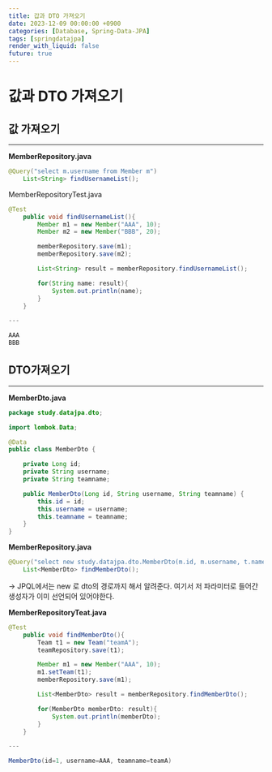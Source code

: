 ```yaml
---
title: 갑과 DTO 가져오기
date: 2023-12-09 00:00:00 +0900
categories: [Database, Spring-Data-JPA]
tags: [springdatajpa]
render_with_liquid: false
future: true
---
```


# 값과 DTO 가져오기

## 값 가져오기

---

**MemberRepository.java**

```java
@Query("select m.username from Member m")
    List<String> findUsernameList();
```

MemberRepositoryTest.java

```java
@Test
    public void findUsernameList(){
        Member m1 = new Member("AAA", 10);
        Member m2 = new Member("BBB", 20);

        memberRepository.save(m1);
        memberRepository.save(m2);

        List<String> result = memberRepository.findUsernameList();

        for(String name: result){
            System.out.println(name);
        }
    }

---

AAA
BBB
```

## DTO가져오기

---

**MemberDto.java**

```java
package study.datajpa.dto;

import lombok.Data;

@Data
public class MemberDto {

    private Long id;
    private String username;
    private String teamname;

    public MemberDto(Long id, String username, String teamname) {
        this.id = id;
        this.username = username;
        this.teamname = teamname;
    }
}
```

**MemberRepository.java**

```java
@Query("select new study.datajpa.dto.MemberDto(m.id, m.username, t.name) from Member m join m.team t")
    List<MemberDto> findMemberDto();
```

→ JPQL에서는 new 로 dto의 경로까지 해서 알려준다. 여기서 저 파라미터로 들어간 생성자가 이미 선언되어 있어야한다.

**MemberRepositoryTeat.java**

```java
@Test
    public void findMemberDto(){
        Team t1 = new Team("teamA");
        teamRepository.save(t1);

        Member m1 = new Member("AAA", 10);
        m1.setTeam(t1);
        memberRepository.save(m1);

        List<MemberDto> result = memberRepository.findMemberDto();

        for(MemberDto memberDto: result){
            System.out.println(memberDto);
        }
    }

---

MemberDto(id=1, username=AAA, teamname=teamA)
```
